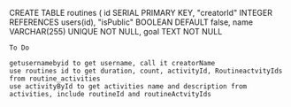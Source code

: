  CREATE TABLE routines (
    id SERIAL PRIMARY KEY,
    "creatorId" INTEGER REFERENCES users(id),
    "isPublic" BOOLEAN DEFAULT false,
    name VARCHAR(255) UNIQUE NOT NULL,
    goal TEXT NOT NULL

    To Do

    getusernamebyid to get username, call it creatorName
    use routines id to get duration, count, activityId, RoutineactvityIds from routine_activities
    use activityById to get activities name and description from activities, include routineId and routineActvityIds